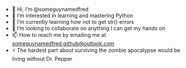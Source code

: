 - 👋 Hi, I’m @someguynamedfred
- 👀 I’m interested in learning and mastering Python
- 🌱 I’m currently learning how not to get str() errors
- 💞️ I’m looking to collaborate on anything I can get my hands on
- 📫 How to reach me by emailing me at someguynamedfred.github@outlook.com
- ⚡ The hardest part about surviving the zombie apocalypse would be living without Dr. Pepper

<!---
someguynamedfred/someguynamedfred is a ✨ special ✨ repository because its `README.md` (this file) appears on your GitHub profile.
You can click the Preview link to take a look at your changes.
--->

